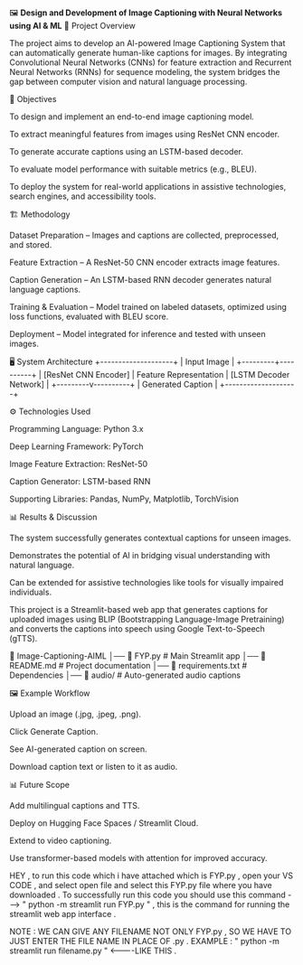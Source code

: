 🖼️ **Design and Development of Image Captioning with Neural Networks using AI & ML**
📌 Project Overview

The project aims to develop an AI-powered Image Captioning System that can automatically generate human-like captions for images.
By integrating Convolutional Neural Networks (CNNs) for feature extraction and Recurrent Neural Networks (RNNs) for sequence modeling, the system bridges the gap between computer vision and natural language processing.

🎯 Objectives

To design and implement an end-to-end image captioning model.

To extract meaningful features from images using ResNet CNN encoder.

To generate accurate captions using an LSTM-based decoder.

To evaluate model performance with suitable metrics (e.g., BLEU).

To deploy the system for real-world applications in assistive technologies, search engines, and accessibility tools.


🏗️ Methodology

Dataset Preparation – Images and captions are collected, preprocessed, and stored.

Feature Extraction – A ResNet-50 CNN encoder extracts image features.

Caption Generation – An LSTM-based RNN decoder generates natural language captions.

Training & Evaluation – Model trained on labeled datasets, optimized using loss functions, evaluated with BLEU score.

Deployment – Model integrated for inference and tested with unseen images.

🖥️ System Architecture
          +--------------------+
          |   Input Image      |
          +---------+----------+
                    |
           [ResNet CNN Encoder]
                    |
            Feature Representation
                    |
           [LSTM Decoder Network]
                    |
          +---------v----------+
          | Generated Caption  |
          +--------------------+



⚙️ Technologies Used

Programming Language: Python 3.x

Deep Learning Framework: PyTorch

Image Feature Extraction: ResNet-50

Caption Generator: LSTM-based RNN

Supporting Libraries: Pandas, NumPy, Matplotlib, TorchVision


📊 Results & Discussion

The system successfully generates contextual captions for unseen images.

Demonstrates the potential of AI in bridging visual understanding with natural language.

Can be extended for assistive technologies like tools for visually impaired individuals.


This project is a Streamlit-based web app that generates captions for uploaded images using BLIP (Bootstrapping Language-Image Pretraining) and converts the captions into speech using Google Text-to-Speech (gTTS).


📁 Image-Captioning-AIML
│── 📜 FYP.py                 # Main Streamlit app
│── 📜 README.md              # Project documentation
│── 📜 requirements.txt       # Dependencies
│── 📁 audio/                 # Auto-generated audio captions

🖼️ Example Workflow

Upload an image (.jpg, .jpeg, .png).

Click Generate Caption.

See AI-generated caption on screen.

Download caption text or listen to it as audio.

📊 Future Scope

Add multilingual captions and TTS.

Deploy on Hugging Face Spaces / Streamlit Cloud.

Extend to video captioning.

Use transformer-based models with attention for improved accuracy.


 HEY , to run this code which i have attached which is FYP.py , open your VS CODE , and select open file and select this FYP.py file where you have downloaded .
To successfully run this code you should use this command --->  " python -m streamlit run FYP.py "   , this is the command for running the streamlit web app interface . 

NOTE : WE CAN GIVE ANY FILENAME NOT ONLY FYP.py , SO WE HAVE TO JUST ENTER THE FILE NAME IN PLACE OF .py .
EXAMPLE : " python -m streamlit run filename.py " <----LIKE THIS .





